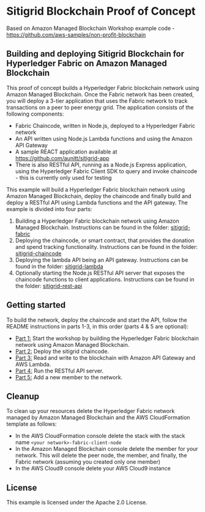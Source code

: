 # Sitigrid Blockchain Proof of Concept

Based on Amazon Managed Blockchain Workshop example code - https://github.com/aws-samples/non-profit-blockchain

## Building and deploying Sitigrid Blockchain for Hyperledger Fabric on Amazon Managed Blockchain

This proof of concept builds a Hyperledger Fabric blockchain network using Amazon Managed Blockchain. Once the Fabric network has been created, you will deploy a 3-tier application that uses the Fabric network to track transactions on a peer to peer energy grid. The application consists of the following components:

* Fabric Chaincode, written in Node.js, deployed to a Hyperledger Fabric network
* An API written using Node.js Lambda functions and using the Amazon API Gateway
* A sample REACT application available at https://github.com/aunitt/sitigrid-app
* There is also RESTful API, running as a Node.js Express application, using the Hyperledger Fabric Client SDK to query 
and invoke chaincode - this is currently only used for testing

This example will build a Hyperledger Fabric blockchain network using Amazon Managed Blockchain, deploy the chaincode
and finally build and deploy a RESTful API using Lambda functions and the API gateway. The example is divided into four parts:

1. Building a Hyperledger Fabric blockchain network using Amazon Managed Blockchain. Instructions can be found in the folder: [sitigrid-fabric](sitigrid-fabric)
2. Deploying the chaincode, or smart contract, that provides the donation and spend tracking functionality. Instructions can be found in the folder: [sitigrid-chaincode](sitigrid-chaincode)
3. Deploying the lambda API being an API gateway. Instructions can be found in the folder: [sitigrid-lambda](sitigrid-lambda) 
4. Optionally starting the Node.js RESTful API server that exposes the chaincode functions to client applications. Instructions can be found in the folder: [sitigrid-rest-api](sitigrid-rest-api)

## Getting started

To build the network, deploy the chaincode and start the API, follow the 
README instructions in parts 1-3, in this order (parts 4 & 5 are optional):

* [Part 1:](sitigrid-fabric/README.md) Start the workshop by building the Hyperledger Fabric blockchain network using Amazon Managed Blockchain.
* [Part 2:](sitigrid-chaincode/README.md) Deploy the sitigrid chaincode.
* [Part 3:](sitigrid-lambda/README.md) Read and write to the blockchain with Amazon API Gateway and AWS Lambda. 
* [Part 4:](sitigrid-rest-api/README.md) Run the RESTful API server. 
* [Part 5:](new-member/README.md) Add a new member to the network. 


## Cleanup

To clean up your resources delete the Hyperledger Fabric network managed by Amazon Managed Blockchain and the AWS CloudFormation template as follows:

* In the AWS CloudFormation console delete the stack with the stack name `<your network>-fabric-client-node`
* In the Amazon Managed Blockchain console delete the member for your network. This will delete the peer node, the member, and finally, the Fabric network (assuming you created only one member)
* In the AWS Cloud9 console delete your AWS Cloud9 instance

## License

This example is licensed under the Apache 2.0 License. 
